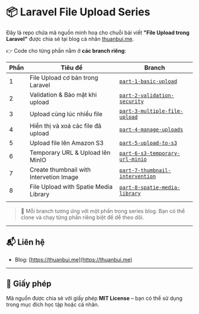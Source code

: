 # 📦 Laravel File Upload Series

Đây là repo chứa mã nguồn minh hoạ cho chuỗi bài viết **"File Upload trong Laravel"** được chia sẻ tại blog cá nhân [thuanbui.me](https://thuanbui.me).

👉 Code cho từng phần nằm ở **các branch riêng**:

| Phần | Tiêu đề                                 | Branch                                                                                                                    |
| ---- | --------------------------------------- | ------------------------------------------------------------------------------------------------------------------------- |
| 1    | File Upload cơ bản trong Laravel        | [`part-1-basic-upload`](https://github.com/10h30/laravel-file-upload-series/tree/part-1-basic-upload)                     |
| 2    | Validation & Bảo mật khi upload         | [`part-2-validation-security`](https://github.com/10h30/laravel-file-upload-series/tree/part-2-validation-security)       |
| 3    | Upload cùng lúc nhiều file              | [`part-3-multiple-file-upload`](https://github.com/10h30/laravel-file-upload-series/tree/part-3-multiple-file-upload)     |
| 4    | Hiển thị và xoá các file đã upload      | [`part-4-manage-uploads`](https://github.com/10h30/laravel-file-upload-series/tree/part-4-manage-uploads)                 |
| 5    | Upload file lên Amazon S3               | [`part-5-upload-to-s3`](https://github.com/10h30/laravel-file-upload-series/tree/part-5-upload-to-s3)                     |
| 6    | Temporary URL & Upload lên MinIO        | [`part-6-s3-temporary-url-minio`](https://github.com/10h30/laravel-file-upload-series/tree/part-6-s3-temporary-url-minio) |
| 7    | Create thumbnail with Intervetion Image | [`part-7-thumbnail-intervention`](https://github.com/10h30/laravel-file-upload-series/tree/part-7-thumbnail-intervention) |
| 8    | File Upload with Spatie Media Library   | [`part-8-spatie-media-library`](https://github.com/10h30/laravel-file-upload-series/tree/part-8-spatie-media-library)     |
|      |


> 📖 Mỗi branch tương ứng với một phần trong series blog. Bạn có thể clone và chạy từng phần riêng biệt để dễ theo dõi.

---

## 📬 Liên hệ

- Blog: [https://thuanbui.me](https://thuanbui.me)
---

## 🪪 Giấy phép

Mã nguồn được chia sẻ với giấy phép **MIT License** – bạn có thể sử dụng trong mục đích học tập hoặc cá nhân.

